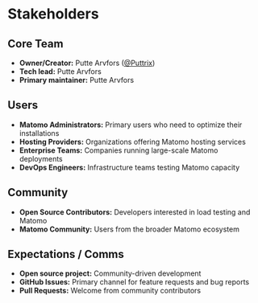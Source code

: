# Stakeholders

## Core Team
- **Owner/Creator:** Putte Arvfors ([@Puttrix](https://github.com/Puttrix))
- **Tech lead:** Putte Arvfors
- **Primary maintainer:** Putte Arvfors

## Users
- **Matomo Administrators:** Primary users who need to optimize their installations
- **Hosting Providers:** Organizations offering Matomo hosting services
- **Enterprise Teams:** Companies running large-scale Matomo deployments
- **DevOps Engineers:** Infrastructure teams testing Matomo capacity

## Community
- **Open Source Contributors:** Developers interested in load testing and Matomo
- **Matomo Community:** Users from the broader Matomo ecosystem

## Expectations / Comms
- **Open source project:** Community-driven development
- **GitHub Issues:** Primary channel for feature requests and bug reports
- **Pull Requests:** Welcome from community contributors

